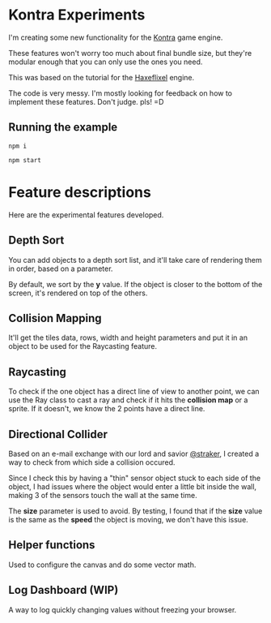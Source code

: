 # Kontra Experiments

I'm creating some new functionality for the [Kontra](https://straker.github.io/kontra/) game engine.

These features won't worry too much about final bundle size, but they're modular enough that you can only use the ones you need.

This was based on the tutorial for the [Haxeflixel](https://haxeflixel.com/documentation/tutorial/) engine.

The code is very messy. I'm mostly looking for feedback on how to implement these features. Don't judge. pls! =D

## Running the example

`npm i`

`npm start`

# Feature descriptions

Here are the experimental features developed.

## Depth Sort

You can add objects to a depth sort list, and it'll take care of rendering them in order, based on a parameter.

By default, we sort by the **y** value. If the object is closer to the bottom of the screen, it's rendered on top of the others.

## Collision Mapping

It'll get the tiles data, rows, width and height parameters and put it in an object to be used for the Raycasting feature.

## Raycasting

To check if the one object has a direct line of view to another point, we can use the Ray class to cast a ray and check if it hits the **collision map** or a sprite. If it doesn't, we know the 2 points have a direct line.

## Directional Collider

Based on an e-mail exchange with our lord and savior [@straker](https://github.com/straker), I created a way to check from which side a collision occured.

Since I check this by having a "thin" sensor object stuck to each side of the object, I had issues where the object would enter a little bit inside the wall, making 3 of the sensors touch the wall at the same time.

The **size** parameter is used to avoid. By testing, I found that if the **size** value is the same as the **speed** the object is moving, we don't have this issue.

## Helper functions

Used to configure the canvas and do some vector math.

## Log Dashboard (WIP)

A way to log quickly changing values without freezing your browser.